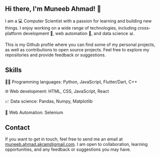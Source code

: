 ## Hi there, I'm Muneeb Ahmad! 👋

I am a 💻 Computer Scientist with a passion for learning and building new things. I enjoy working on a wide range of technologies, including cross-platform development 📱, web automation 🤖, and data science 📊.

This is my Github profile where you can find some of my personal projects, as well as contributions to open source projects. Feel free to explore my repositories and provide feedback or suggestions.

## Skills

👨‍💻 Programming languages: Python, JavaScript, Flutter/Dart, C++

🌐 Web development: HTML, CSS, JavaScript, React

📈 Data science: Pandas, Numpy, Matplotlib

🤖 Web Automation: Selenium

## Contact

If you want to get in touch, feel free to send me an email at muneeb.ahmad.akram@gmail.com. I am open to collaboration, learning opportunities, and any feedback or suggestions you may have.


<!---
Muneeb-Ahmad-Ch/Muneeb-Ahmad-Ch is a ✨ special ✨ repository because its `README.md` (this file) appears on your GitHub profile.
You can click the Preview link to take a look at your changes.
--->
